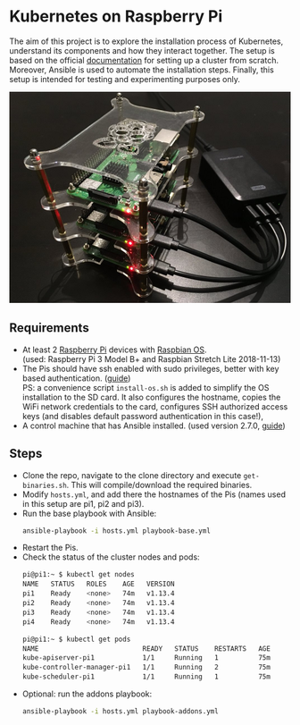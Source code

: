 # Kubernetes on Raspberry Pi
The aim of this project is to explore the installation process of Kubernetes, understand its components and how 
they interact together. The setup is based on the official [documentation](https://kubernetes.io/docs/setup/scratch) 
for setting up a cluster from scratch. Moreover, Ansible is used to automate the installation steps. Finally, this setup is intended for testing and experimenting purposes only.

![screen1](pis.jpg)

## Requirements
* At least 2 [Raspberry Pi](https://www.raspberrypi.org/products) devices with 
  [Raspbian OS](https://www.raspberrypi.org/downloads/raspbian). <br/>
  (used: Raspberry Pi 3 Model B+ and Raspbian Stretch Lite 2018-11-13)
* The Pis should have ssh enabled with sudo privileges, better with key based authentication. ([guide](https://www.raspberrypi.org/documentation/remote-access/ssh/))  
  PS: a convenience script `install-os.sh` is added to simplify the OS installation to the SD card. It also configures the hostname, copies the WiFi network credentials to the card, configures SSH authorized access keys (and disables default password authentication in this case!), 
* A control machine that has Ansible installed. (used version 2.7.0, [guide](https://docs.ansible.com/ansible/2.7/installation_guide/intro_installation.html))

## Steps
* Clone the repo, navigate to the clone directory and execute `get-binaries.sh`. This will compile/download the required binaries.
* Modify `hosts.yml`, and add there the hostnames of the Pis (names used in this setup are pi1, pi2 and pi3).
* Run the base playbook with Ansible: <br/>
    ```bash
    ansible-playbook -i hosts.yml playbook-base.yml
    ```
* Restart the Pis.
* Check the status of the cluster nodes and pods: <br/>
    ```bash
    pi@pi1:~ $ kubectl get nodes
    NAME   STATUS   ROLES    AGE   VERSION
    pi1    Ready    <none>   74m   v1.13.4
    pi2    Ready    <none>   74m   v1.13.4
    pi3    Ready    <none>   74m   v1.13.4
    pi4    Ready    <none>   74m   v1.13.4
    ```
    ```bash
    pi@pi1:~ $ kubectl get pods
    NAME                          READY   STATUS    RESTARTS   AGE
    kube-apiserver-pi1            1/1     Running   1          75m
    kube-controller-manager-pi1   1/1     Running   2          75m
    kube-scheduler-pi1            1/1     Running   1          75m
    ```
* Optional: run the addons playbook: <br/>
    ```bash
    ansible-playbook -i hosts.yml playbook-addons.yml
    ```